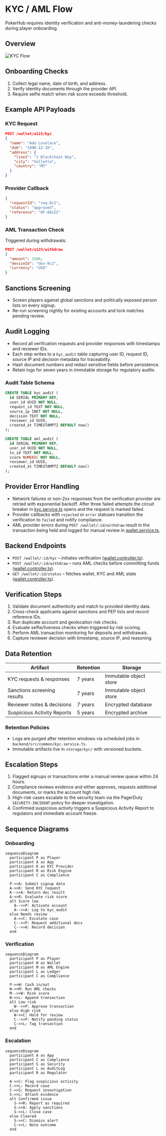 # KYC / AML Flow

PokerHub requires identity verification and anti-money-laundering checks during player onboarding.

## Overview

![KYC Flow](../images/kyc-flow.svg)

## Onboarding Checks
1. Collect legal name, date of birth, and address.
2. Verify identity documents through the provider API.
3. Require selfie match when risk score exceeds threshold.

## Example API Payloads

### KYC Request

```json
POST /wallet/u123/kyc
{
  "name": "Ada Lovelace",
  "dob": "1990-12-10",
  "address": {
    "line1": "1 Blockchain Way",
    "city": "Valletta",
    "country": "MT"
  }
}
```

### Provider Callback

```json
{
  "requestId": "req-9c2",
  "status": "approved",
  "reference": "OF-88122"
}
```

### AML Transaction Check

Triggered during withdrawals:

```json
POST /wallet/u123/withdraw
{
  "amount": 2500,
  "deviceId": "dev-9c2",
  "currency": "USD"
}
```

## Sanctions Screening
- Screen players against global sanctions and politically exposed person lists on every signup.
- Re-run screening nightly for existing accounts and lock matches pending review.

## Audit Logging
- Record all verification requests and provider responses with timestamps and reviewer IDs.
- Each step writes to a `kyc_audit` table capturing user ID, request ID, source IP and decision metadata for traceability.
- Hash document numbers and redact sensitive fields before persistence.
- Retain logs for seven years in immutable storage for regulatory audits.

### Audit Table Schema

```sql
CREATE TABLE kyc_audit (
  id SERIAL PRIMARY KEY,
  user_id UUID NOT NULL,
  request_id TEXT NOT NULL,
  source_ip INET NOT NULL,
  decision TEXT NOT NULL,
  reviewer_id UUID,
  created_at TIMESTAMPTZ DEFAULT now()
);
```

```sql
CREATE TABLE aml_audit (
  id SERIAL PRIMARY KEY,
  user_id UUID NOT NULL,
  tx_id TEXT NOT NULL,
  score NUMERIC NOT NULL,
  reviewer_id UUID,
  created_at TIMESTAMPTZ DEFAULT now()
);
```

## Provider Error Handling

- Network failures or non-2xx responses from the verification provider are retried with exponential backoff. After three failed attempts the circuit breaker in [kyc.service.ts](../../backend/src/common/kyc.service.ts) opens and the request is marked failed.
- Provider callbacks with `rejected` or `error` statuses transition the verification to `failed` and notify compliance.
- AML provider errors during `POST /wallet/:id/withdraw` result in the transaction being held and logged for manual review in [wallet.service.ts](../../backend/src/wallet/wallet.service.ts).

## Backend Endpoints

- `POST /wallet/:id/kyc` – initiates verification ([wallet.controller.ts](../../backend/src/routes/wallet.controller.ts)).
- `POST /wallet/:id/withdraw` – runs AML checks before committing funds ([wallet.controller.ts](../../backend/src/routes/wallet.controller.ts)).
- `GET /wallet/:id/status` – fetches wallet, KYC and AML state ([wallet.controller.ts](../../backend/src/routes/wallet.controller.ts)).

## Verification Steps
1. Validate document authenticity and match to provided identity data.
2. Cross-check applicants against sanctions and PEP lists and record reference IDs.
3. Run duplicate account and geolocation risk checks.
4. Evaluate selfie/liveness checks when triggered by risk scoring.
5. Perform AML transaction monitoring for deposits and withdrawals.
6. Capture reviewer decision with timestamp, source IP, and reasoning.

## Data Retention
| Artifact | Retention | Storage |
| --- | --- | --- |
| KYC requests & responses | 7 years | Immutable object store |
| Sanctions screening results | 7 years | Immutable object store |
| Reviewer notes & decisions | 7 years | Encrypted database |
| Suspicious Activity Reports | 5 years | Encrypted archive |

### Retention Policies

- Logs are purged after retention windows via scheduled jobs in `backend/src/common/kyc.service.ts`.
- Immutable artifacts live in `storage/kyc/` with versioned buckets.

## Escalation Steps
1. Flagged signups or transactions enter a manual review queue within 24 hours.
2. Compliance reviews evidence and either approves, requests additional documents, or marks the account high risk.
3. High-risk cases escalate to the security team via the PagerDuty `SECURITY-INCIDENT` policy for deeper investigation.
4. Confirmed suspicious activity triggers a Suspicious Activity Report to regulators and immediate account freeze.

## Sequence Diagrams

### Onboarding

```mermaid
sequenceDiagram
  participant P as Player
  participant A as App
  participant K as KYC Provider
  participant R as Risk Engine
  participant C as Compliance

  P->>A: Submit signup data
  A->>K: Send KYC request
  K-->>A: Return doc result
  A->>R: Evaluate risk score
  alt Score low
    A-->>P: Activate account
    A-->>A: Log to kyc_audit
  else Needs review
    A->>C: Escalate case
    C-->>P: Request additional docs
    C-->>A: Record decision
  end
```

### Verification

```mermaid
sequenceDiagram
  participant P as Player
  participant W as Wallet
  participant M as AML Engine
  participant L as Ledger
  participant C as Compliance

  P->>W: Cash in/out
  W->>M: Run AML checks
  M-->>W: Risk score
  W->>L: Append transaction
  alt Low risk
    W-->>P: Approve transaction
  else High risk
    W->>C: Hold for review
    C-->>P: Notify pending status
    C->>L: Tag transaction
  end
```

### Escalation

```mermaid
sequenceDiagram
  participant A as App
  participant C as Compliance
  participant S as Security
  participant L as AuditLog
  participant R as Regulator

  A->>C: Flag suspicious activity
  C->>L: Record case
  C->>S: Request investigation
  S->>L: Attach evidence
  alt Confirmed issue
    S->>R: Report as required
    S->>A: Apply sanctions
    S->>L: Close case
  else Cleared
    S->>C: Dismiss alert
    C->>L: Note outcome
  end
```
